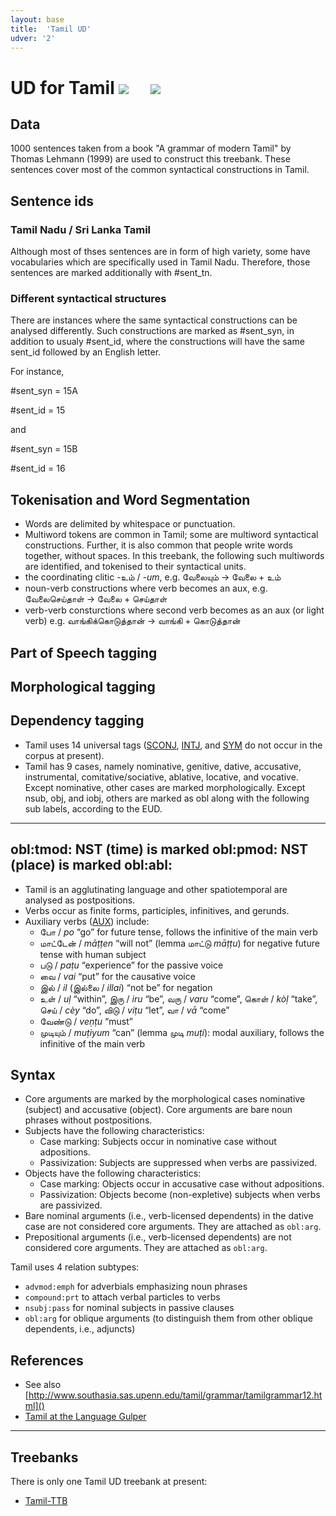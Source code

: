 ```yaml
---
layout: base
title:  'Tamil UD'
udver: '2'
---
```


# UD for Tamil <span class="flagspan"><img class="flag" src="../../flags/svg/IN.svg" /></span> <span class="flagspan" style="padding-left:1em"><img class="flag" src="../../flags/svg/LK.svg" /></span>

## Data
1000 sentences taken from a book "A grammar of modern Tamil" by Thomas Lehmann (1999) are used to construct this treebank. These sentences cover most of the common syntactical constructions in Tamil.

## Sentence ids
### Tamil Nadu / Sri Lanka Tamil
Although most of thses sentences are in form of high variety, some have vocabularies which are specifically used in Tamil Nadu. Therefore, those sentences are marked additionally with #sent_tn.

### Different syntactical structures
There are instances where the same syntactical constructions can be analysed differently. Such constructions are marked as #sent_syn, in addition to usualy #sent_id, where the constructions will have the same sent_id followed by an English letter.

For instance, 

#sent_syn = 15A

#sent_id = 15

and

#sent_syn = 15B

#sent_id = 16

## Tokenisation and Word Segmentation

* Words are delimited by whitespace or punctuation.
* Multiword tokens are common in Tamil; some are multiword syntactical constructions. Further, it is also common that people write words together, without spaces. In this treebank, the following such multiwords are identified, and tokenised to their syntactical units. 
 * the coordinating clitic -உம் / _-um_,  e.g. வேலையும் -> வேலை + உம்
 * noun-verb constructions where verb becomes an aux, e.g. வேலைசெய்தாள் -> வேலை + செய்தாள்
 * verb-verb consturctions where second verb becomes as an aux (or light verb) e.g. வாங்கிக்கொடுத்தான் -> வாங்கி + கொடுத்தான்

## Part of Speech tagging



## Morphological tagging



## Dependency tagging

* Tamil uses 14 universal tags ([SCONJ](), [INTJ](), and [SYM]() do not occur in the corpus at present).
* Tamil has 9 cases, namely nominative, genitive, dative, accusative, instrumental, comitative/sociative, ablative, locative, and vocative. Except nominative, other cases are marked morphologically. Except nsub, obj, and iobj, others are marked as obl along with the following sub labels, according to the EUD.

---
obl:tmod: NST (time) is marked 
obl:pmod: NST (place) is marked 
obl:abl: 
---

* Tamil is an agglutinating language and other spatiotemporal are analysed as postpositions.
* Verbs occur as finite forms, participles, infinitives, and gerunds.
* Auxiliary verbs ([AUX]()) include:
  * போ / _po_ “go” for future tense, follows the infinitive of the main verb
  * மாட்டேன் / _māṭṭen_ “will not” (lemma மாட்டு _māṭṭu_) for negative future tense with human subject
  * படு / _paṭu_ “experience” for the passive voice
  * வை / _vai_ “put” for the causative voice
  * இல் / _il_ (இல்லை / _illai_) “not be” for negation
  * உள் / _uḷ_ “within”, இரு / _iru_ “be”, வரு / _varu_ “come”, கொள் / _kòḷ_ “take”, செய் / _cèy_ “do”, விடு / _viṭu_ “let”, வா / _vā_ “come”
  * வேண்டு / _veṇṭu_ “must”
  * முடியும் / _muṭiyum_ “can” (lemma முடி _muṭi_): modal auxiliary, follows the infinitive of the main verb

## Syntax

* Core arguments are marked by the morphological cases nominative (subject) and accusative (object).
  Core arguments are bare noun phrases without postpositions.
* Subjects have the following characteristics:
  * Case marking: Subjects occur in nominative case without adpositions.
  * Passivization: Subjects are suppressed when verbs are passivized.
* Objects have the following characteristics:
  * Case marking: Objects occur in accusative case without adpositions.
  * Passivization: Objects become (non-expletive) subjects when verbs are passivized.
* Bare nominal arguments (i.e., verb-licensed dependents) in the dative case are not considered core arguments. They are attached as `obl:arg`.
* Prepositional arguments (i.e., verb-licensed dependents) are not considered core arguments. They are attached as `obl:arg`.

Tamil uses 4 relation subtypes:
* `advmod:emph` for adverbials emphasizing noun phrases
* `compound:prt` to attach verbal particles to verbs
* `nsubj:pass` for nominal subjects in passive clauses
* `obl:arg` for oblique arguments (to distinguish them from other oblique dependents, i.e., adjuncts)

## References

* See also [http://www.southasia.sas.upenn.edu/tamil/grammar/tamilgrammar12.html]()
* [Tamil at the Language Gulper](http://www.languagesgulper.com/eng/Tamil.html)

---

## Treebanks

There is only one Tamil UD treebank at present:

  * [Tamil-TTB](../treebanks/ta_ttb/index.html)
